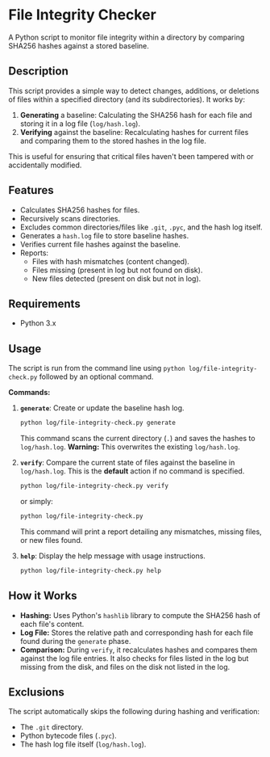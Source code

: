 # File Integrity Checker

A Python script to monitor file integrity within a directory by comparing SHA256 hashes against a stored baseline.

## Description

This script provides a simple way to detect changes, additions, or deletions of files within a specified directory (and its subdirectories). It works by:

1.  **Generating** a baseline: Calculating the SHA256 hash for each file and storing it in a log file (`log/hash.log`).
2.  **Verifying** against the baseline: Recalculating hashes for current files and comparing them to the stored hashes in the log file.

This is useful for ensuring that critical files haven't been tampered with or accidentally modified.

## Features

*   Calculates SHA256 hashes for files.
*   Recursively scans directories.
*   Excludes common directories/files like `.git`, `.pyc`, and the hash log itself.
*   Generates a `hash.log` file to store baseline hashes.
*   Verifies current file hashes against the baseline.
*   Reports:
    *   Files with hash mismatches (content changed).
    *   Files missing (present in log but not found on disk).
    *   New files detected (present on disk but not in log).

## Requirements

*   Python 3.x

## Usage

The script is run from the command line using `python log/file-integrity-check.py` followed by an optional command.

**Commands:**

1.  **`generate`**: Create or update the baseline hash log.
    ```bash
    python log/file-integrity-check.py generate
    ```
    This command scans the current directory (`.`) and saves the hashes to `log/hash.log`. **Warning:** This overwrites the existing `log/hash.log`.

2.  **`verify`**: Compare the current state of files against the baseline in `log/hash.log`. This is the **default** action if no command is specified.
    ```bash
    python log/file-integrity-check.py verify
    ```
    or simply:
    ```bash
    python log/file-integrity-check.py
    ```
    This command will print a report detailing any mismatches, missing files, or new files found.

3.  **`help`**: Display the help message with usage instructions.
    ```bash
    python log/file-integrity-check.py help
    ```

## How it Works

*   **Hashing:** Uses Python's `hashlib` library to compute the SHA256 hash of each file's content.
*   **Log File:** Stores the relative path and corresponding hash for each file found during the `generate` phase.
*   **Comparison:** During `verify`, it recalculates hashes and compares them against the log file entries. It also checks for files listed in the log but missing from the disk, and files on the disk not listed in the log.

## Exclusions

The script automatically skips the following during hashing and verification:
*   The `.git` directory.
*   Python bytecode files (`.pyc`).
*   The hash log file itself (`log/hash.log`).
